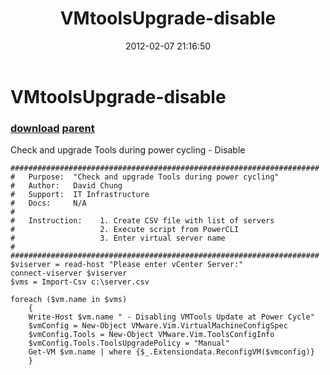 ﻿---
pid:            3210
parent:         3209
children:       
poster:         David
title:          VMtoolsUpgrade-disable
date:           2012-02-07 21:16:50
description:    Check and upgrade Tools during power cycling - Disable
format:         posh
---

# VMtoolsUpgrade-disable

### [download](3210.ps1) [parent](3209.md) 

Check and upgrade Tools during power cycling - Disable

```posh
#####################################################################
# 	Purpose:  "Check and upgrade Tools during power cycling"
# 	Author:   David Chung
# 	Support:  IT Infrastructure
# 	Docs:     N/A
#
#	Instruction:	1. Create CSV file with list of servers
#					2. Execute script from PowerCLI
#					3. Enter virtual server name
#				
#####################################################################
$viserver = read-host "Please enter vCenter Server:"
connect-viserver $viserver
$vms = Import-Csv c:\server.csv

foreach ($vm.name in $vms) 
	{
	Write-Host $vm.name " - Disabling VMTools Update at Power Cycle" 
	$vmConfig = New-Object VMware.Vim.VirtualMachineConfigSpec
	$vmConfig.Tools = New-Object VMware.Vim.ToolsConfigInfo
	$vmConfig.Tools.ToolsUpgradePolicy = "Manual"
	Get-VM $vm.name | where {$_.Extensiondata.ReconfigVM($vmconfig)}
	}
```
